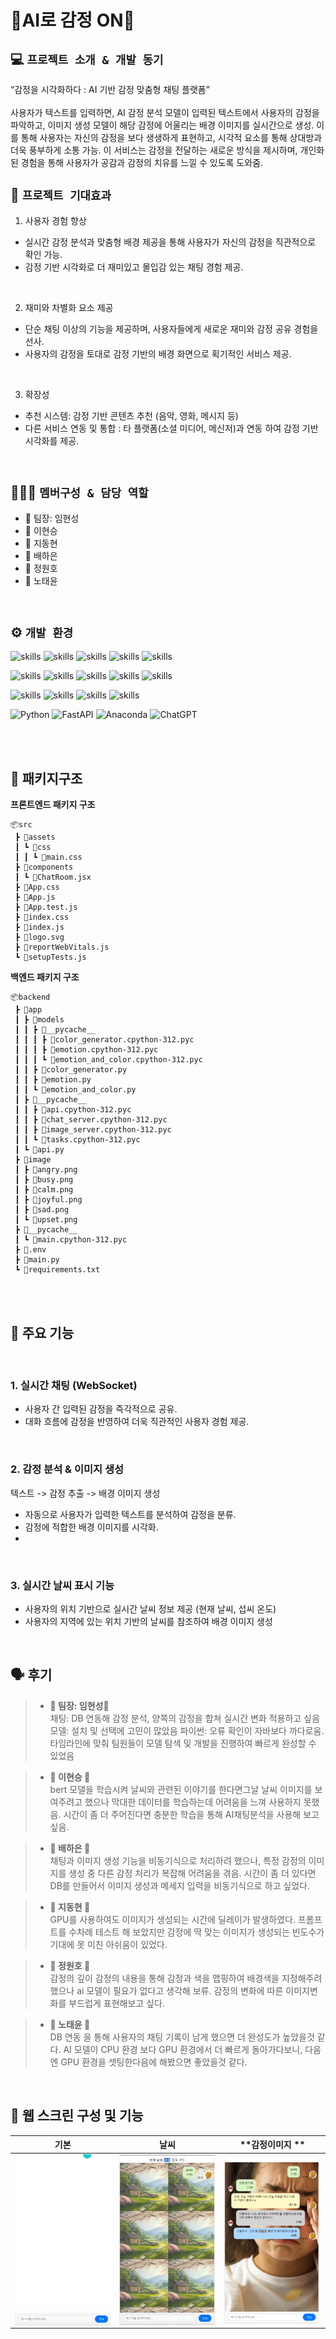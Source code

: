 # 🙂AI로 감정 ON🤣

## 💻 `프로젝트 소개 & 개발 동기`

“감정을 시각화하다 : AI 기반 감정 맞춤형 채팅 플랫폼”<br/><br/>
사용자가 텍스트를 입력하면, AI 감정 분석 모델이 입력된 텍스트에서 사용자의 감정을 파악하고, 이미지 생성 모델이 해당 감정에 어울리는 배경 이미지를 실시간으로 생성.
이를 통해 사용자는 자신의 감정을 보다 생생하게 표현하고, 시각적 요소를 통해 상대방과 더욱 풍부하게 소통 가능. 이 서비스는 감정을 전달하는 새로운 방식을 제시하며, 개인화된 경험을 통해 사용자가 공감과 감정의 치유를 느낄 수 있도록 도와줌.
<br/>

## 🔮 `프로젝트 기대효과`

1. 사용자 경험 향상<br/>
- 실시간 감정 분석과 맞춤형 배경 제공을 통해 사용자가 자신의 감정을 직관적으로 확인 가능.
- 감정 기반 시각화로 더 재미있고 몰입감 있는 채팅 경험 제공.
<br/>

2. 재미와 차별화 요소 제공<br/>
- 단순 채팅 이상의 기능을 제공하며, 사용자들에게 새로운 재미와 감정 공유 경험을 선사.
- 사용자의 감정을 토대로 감정 기반의 배경 화면으로 획기적인 서비스 제공.
<br/>

3. 확장성<br/>
- 추천 시스템: 감정 기반 콘텐츠 추천 (음악, 영화, 메시지 등)
- 다른 서비스 연동 및 통합 : 타 플랫폼(소셜 미디어, 메신저)과 연동 하여 감정 기반 시각화를 제공.

<br/>

## 🧑‍🤝‍🧑 `멤버구성 & 담당 역할`

 - 🐯 팀장: 임현성
 - 🦓 이현승
 - 🐶 지동현
 - 🐹 배하은
 - 🐻 정원호
 - 🦝 노태윤


<br/>

## ⚙️ `개발 환경`
![skills](https://img.shields.io/badge/Java-ED8B00?style=for-the-badge&logo=openjdk&logoColor=white)
![skills](https://img.shields.io/badge/JavaScript-F7DF1E?style=for-the-badge&logo=JavaScript&logoColor=white)
![skills](https://img.shields.io/badge/Spring-6DB33F?style=for-the-badge&logo=spring&logoColor=white)
![skills](https://img.shields.io/badge/React-20232A?style=for-the-badge&logo=react&logoColor=61DAFB)
![skills](https://img.shields.io/badge/axios-671ddf?&style=for-the-badge&logo=axios&logoColor=white)

![skills](https://img.shields.io/badge/GitHub-100000?style=for-the-badge&logo=github&logoColor=white)
![skills](https://img.shields.io/badge/GIT-E44C30?style=for-the-badge&logo=git&logoColor=white)
![skills](https://img.shields.io/badge/HTML5-E34F26?style=for-the-badge&logo=html5&logoColor=white)
![skills](https://img.shields.io/badge/CSS3-1572B6?style=for-the-badge&logo=css3&logoColor=white)
![skills](https://img.shields.io/badge/Swagger-85EA2D?style=for-the-badge&logo=Swagger&logoColor=white)

![skills](https://img.shields.io/badge/VSCode-0078D4?style=for-the-badge&logo=visual%20studio%20code&logoColor=white)
![skills](https://img.shields.io/badge/Sourcetree-0052CC?style=for-the-badge&logo=Sourcetree&logoColor=white)
![skills](https://img.shields.io/badge/Canva-%2300C4CC.svg?&style=for-the-badge&logo=Canva&logoColor=white)
![skills](https://img.shields.io/badge/Notion-000000?style=for-the-badge&logo=notion&logoColor=white)

![Python](https://img.shields.io/badge/python-3670A0?style=for-the-badge&logo=python&logoColor=ffdd54)
![FastAPI](https://img.shields.io/badge/FastAPI-005571?style=for-the-badge&logo=fastapi)
![Anaconda](https://img.shields.io/badge/Anaconda-%2344A833.svg?style=for-the-badge&logo=anaconda&logoColor=white)
![ChatGPT](https://img.shields.io/badge/chatGPT-74aa9c?style=for-the-badge&logo=openai&logoColor=white)

<br/>
<br/><h2>📂 패키지구조</h2>

  <summery><b>프론트엔드 패키지 구조</b></summery>
  <div markdown="1">

```
📦src
 ┣ 📂assets
 ┃ ┗ 📂css
 ┃ ┃ ┗ 📜main.css
 ┣ 📂components
 ┃ ┗ 📜ChatRoom.jsx
 ┣ 📜App.css
 ┣ 📜App.js
 ┣ 📜App.test.js
 ┣ 📜index.css
 ┣ 📜index.js
 ┣ 📜logo.svg
 ┣ 📜reportWebVitals.js
 ┗ 📜setupTests.js
```
    
  </div>

   <summery><b>백엔드 패키지 구조</b><summery>
  <div markdown="1">

```
📦backend
 ┣ 📂app
 ┃ ┣ 📂models
 ┃ ┃ ┣ 📂__pycache__
 ┃ ┃ ┃ ┣ 📜color_generator.cpython-312.pyc
 ┃ ┃ ┃ ┣ 📜emotion.cpython-312.pyc
 ┃ ┃ ┃ ┗ 📜emotion_and_color.cpython-312.pyc
 ┃ ┃ ┣ 📜color_generator.py
 ┃ ┃ ┣ 📜emotion.py
 ┃ ┃ ┗ 📜emotion_and_color.py
 ┃ ┣ 📂__pycache__
 ┃ ┃ ┣ 📜api.cpython-312.pyc
 ┃ ┃ ┣ 📜chat_server.cpython-312.pyc
 ┃ ┃ ┣ 📜image_server.cpython-312.pyc
 ┃ ┃ ┗ 📜tasks.cpython-312.pyc
 ┃ ┗ 📜api.py
 ┣ 📂image
 ┃ ┣ 📜angry.png
 ┃ ┣ 📜busy.png
 ┃ ┣ 📜calm.png
 ┃ ┣ 📜joyful.png
 ┃ ┣ 📜sad.png
 ┃ ┗ 📜upset.png
 ┣ 📂__pycache__
 ┃ ┗ 📜main.cpython-312.pyc
 ┣ 📜.env
 ┣ 📜main.py
 ┗ 📜requirements.txt
```
    
  </div>


<br/>
<br/><h2>📌 주요 기능</h2>

<br/><h3>1.  실시간 채팅 (WebSocket) </h3>
- 사용자 간 입력된 감정을 즉각적으로 공유.
- 대화 흐름에 감정을 반영하여 더욱 직관적인 사용자 경험 제공.

<br/><h3>2. 감정 분석 & 이미지 생성 </h3>
텍스트 -> 감정 추출 -> 배경 이미지 생성
- 자동으로 사용자가 입력한 텍스트를 분석하여 감정을 분류.
- 감정에 적합한 배경 이미지를 시각화.
- 
<br/><h3>3. 실시간 날씨 표시 기능 </h3>
- 사용자의 위치 기반으로 실시간 날씨 정보 제공 (현재 날씨, 섭씨 온도)
- 사용자의 지역에 있는 위치 기반의 날씨를 참조하여 배경 이미지 생성

<br/>

## 🗣️ 후기

>- <b>🐯 팀장: 임현성🐯 </b><br>
채팅: DB 연동해 감정 분석, 양쪽의 감정을 합쳐 실시간 변화 적용하고 싶음
모델: 설치 및 선택에 고민이 많았음
파이썬: 오류 확인이 자바보다 까다로움.
타임라인에 맞춰 팀원들이 모델 탐색 및 개발을 진행하여 빠르게 완성할 수 있었음

>- <b>🦓 이현승 🦓</b><br>
bert 모델을 학습시켜 날씨와 관련된 이야기를 한다면그날 날씨 이미지를 보여주려고 했으나 막대한 데이터를 학습하는데 어려움을 느껴 사용하지 못했음.
시간이 좀 더 주어진다면 충분한 학습을 통해 AI채팅분석을 사용해 보고 싶음.

>- <b>🐹 배하은 🐹</b><br>
채팅과 이미지 생성 기능을 비동기식으로 처리하려 했으나, 특정 감정의 이미지를 생성 중 다른 감정 처리가 복잡해 어려움을 겪음.
시간이 좀 더 있다면 DB를 만들어서 이미지 생성과 메세지 입력을 비동기식으로 하고 싶었다.

>- <b>🐶 지동현 🐶</b><br>
GPU를 사용하여도 이미지가 생성되는 시간에 딜레이가 발생하였다.
프롬프트를 수차례 테스트 해 보았지만 감정에 딱 맞는 이미지가 생성되는 빈도수가 기대에 못 미친 아쉬움이 있었다.

>- <b>🐻 정원호 🐻</b><br>
감정의 깊이 감정의 내용을 통해 감정과 색을 맵핑하여 배경색을 지정해주려 했으나 ai 모델이 필요가 없다고 생각해 보류. 감정의 변화에 따른 이미지변화를 부드럽게 표현해보고 싶다.

>- <b>🦝 노태윤 🦝</b><br>
DB 연동 을 통해 사용자의 채팅 기록이 남게 했으면 더 완성도가 높았을것 같다.
AI 모델이 CPU 환경 보다 GPU 환경에서 더 빠르게 돌아가다보니, 다음엔 GPU 환경을 셋팅한다음에 해봤으면 좋았을것 같다.

<br/>

## 🎃 웹 스크린 구성 및 기능

| **기본** |  **날씨**  |  **감정이미지 ** |
| :---:|:---:|:---:|
| <img align="center" alt="기본" src="../img/기본.PNG" width="240px" /> | <img align="center" alt="날씨" src="../img/날씨.PNG" width="240px" /> | <img align="center" alt="감정" src="../img/감정.PNG" width="240px" /> |


